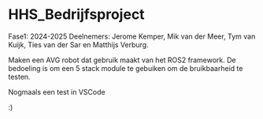 # HHS_Bedrijfsproject

Fase1: 2024-2025
Deelnemers: Jerome Kemper, Mik van der Meer, Tym van Kuijk, Ties van der Sar en Matthijs Verburg.

Maken een AVG robot dat gebruik maakt van het ROS2 framework.
De bedoeling is om een 5 stack module te gebuiken om de bruikbaarheid te testen. 

Nogmaals een test in VSCode

:)